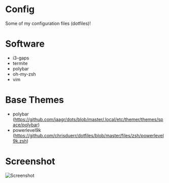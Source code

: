 # Config
Some of my configuration files (dotfiles)!

# Software
- i3-gaps
- termite
- polybar
- oh-my-zsh
- vim

# Base Themes
- polybar (https://github.com/jaagr/dots/blob/master/.local/etc/themer/themes/space/polybar)
- powerlevel9k (https://github.com/chrisduerr/dotfiles/blob/master/files/zsh/powerlevel9k.zsh)

# Screenshot
![Screenshot](https://lh3.googleusercontent.com/-3kwrrLnGyUk/WrKhIk1YZeI/AAAAAAAANxk/8JeEjc-Gz_MJYm3-lfZu9rp5A1KWqgnNgCL0BGAYYCw/h1080/Screenshot_2018-03-21_11-03-58.png)

